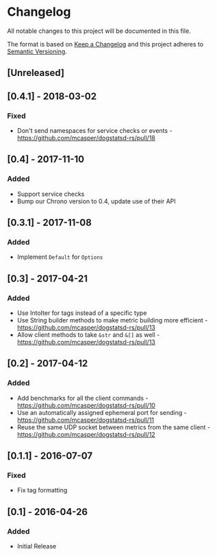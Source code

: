 # Changelog

All notable changes to this project will be documented in this file.

The format is based on [Keep a Changelog](http://keepachangelog.com/en/1.0.0/)
and this project adheres to [Semantic
Versioning](http://semver.org/spec/v2.0.0.html).

## [Unreleased]

## [0.4.1] - 2018-03-02

### Fixed
- Don't send namespaces for service checks or events - https://github.com/mcasper/dogstatsd-rs/pull/18

## [0.4] - 2017-11-10

### Added
- Support service checks
- Bump our Chrono version to 0.4, update use of their API

## [0.3.1] - 2017-11-08

### Added
- Implement `Default` for `Options`

## [0.3] - 2017-04-21

### Added
- Use IntoIter for tags instead of a specific type
- Use String builder methods to make metric building more efficient - https://github.com/mcasper/dogstatsd-rs/pull/13
- Allow client methods to take `&str` and `&[]` as well - https://github.com/mcasper/dogstatsd-rs/pull/13

## [0.2] - 2017-04-12

### Added
- Add benchmarks for all the client commands - https://github.com/mcasper/dogstatsd-rs/pull/10
- Use an automatically assigned ephemeral port for sending - https://github.com/mcasper/dogstatsd-rs/pull/11
- Reuse the same UDP socket between metrics from the same client - https://github.com/mcasper/dogstatsd-rs/pull/12

## [0.1.1] - 2016-07-07

### Fixed
- Fix tag formatting

## [0.1] - 2016-04-26

### Added
- Initial Release
